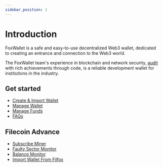 ```yaml
---
sidebar_position: 1
---
```


# Introduction
FoxWallet is a safe and easy-to-use decentralized Web3 wallet, dedicated to creating an entrance and connection to the Web3 world.

The FoxWallet team's experience in blockchain and network security, [audit](https://www.certik.org/projects/fox-wallet) with rich achievements through code, is a reliable development wallet for institutions in the industry.

## Get started
* [Create & Import Wallet](./create-wallet.md)
* [Manage Wallet](./manage-wallet.md)
* [Manage Funds](./manage-funds.md)
* [FAQs](./faq.md)

## Filecoin Advance
* [Subscribe Miner](./filecoin-advance/subscribe-miner.md)
* [Faulty Sector Monitor](./filecoin-advance/faulty-sector-monitor.md)
* [Balance Monitor](./filecoin-advance/balance-monitor.md)
* [Import Wallet From Filfox](./filecoin-advance/import-from-filfox.md)

